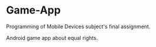 # Game-App
Programming of Mobile Devices subject's final assignment.

Android game app about equal rights.
